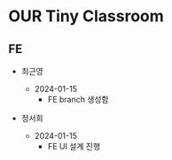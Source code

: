 # OUR Tiny Classroom

## FE

 - 최근영
   - 2024-01-15
     - FE branch 생성함

  - 정서희
    - 2024-01-15
      - FE UI 설계 진행
